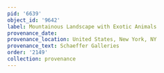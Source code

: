 ```yaml
---
pid: '6639'
object_id: '9642'
label: Mountainous Landscape with Exotic Animals
provenance_date:
provenance_location: United States, New York, NY
provenance_text: Schaeffer Galleries
order: '2149'
collection: provenance
---
```

